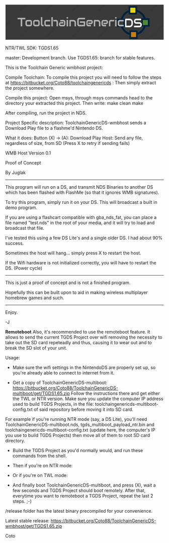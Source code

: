 ![ToolchainGenericDS](img/TGDS-Logo.png)

NTR/TWL SDK: TGDS1.65

master: Development branch. Use TGDS1.65: branch for stable features.

This is the Toolchain Generic wmbhost project:

Compile Toolchain: To compile this project you will need to follow the steps at https://bitbucket.org/Coto88/toolchaingenericds : Then simply extract the project somewhere.

Compile this project: Open msys, through msys commands head to the directory your extracted this project. Then write: make clean make

After compiling, run the project in NDS.

Project Specific description: 
ToolchainGenericDS-wmbhost sends a Download Play file to a flashme'd Nintendo DS.


What it does:
Button (X) 		->	(A): 	Download Play Host: Send any file, regardless of size, from SD (Press X to retry if sending fails)

WMB Host
Version 0.1

Proof of Concept

By Juglak

------

This program will run on a DS, and transmit NDS Binaries to another DS which has been flashed with FlashMe (so that it ignores WMB signatures).

To try this program, simply run it on your DS. This will broadcast a built in demo program.

If you are using a flashcart compatible with gba_nds_fat, you can place a file named
"test.nds" in the root of your media, and it will try to load and broadcast that file.

I've tested this using a few DS Lite's and a single older DS. I had about 90% success.

Sometimes the host will hang... simply press X to restart the host.

If the Wifi hardware is not initialized correctly, you will have to restart the DS. (Power cycle)

---

This is just a proof of concept and is not a finished program.

Hopefully this can be built upon to aid in making wireless multiplayer homebrew games and such.

---

Enjoy.

-J



____Remoteboot____
Also, it's recommended to use the remoteboot feature. It allows to send the current TGDS Project over wifi removing the necessity
to take out the SD card repeteadly and thus, causing it to wear out and to break the SD slot of your unit.

Usage:
- Make sure the wifi settings in the NintendoDS are properly set up, so you're already able to connect to internet from it.

- Get a copy of ToolchainGenericDS-multiboot: https://bitbucket.org/Coto88/ToolchainGenericDS-multiboot/get/TGDS1.65.zip
Follow the instructions there and get either the TWL or NTR version. Make sure you update the computer IP address used to build TGDS Projects, 
in the file: toolchaingenericds-multiboot-config.txt of said repository before moving it into SD card.

For example if you're running NTR mode (say, a DS Lite), you'll need ToolchainGenericDS-multiboot.nds, tgds_multiboot_payload_ntr.bin
and toolchaingenericds-multiboot-config.txt (update here, the computer's IP you use to build TGDS Projects) then move all of them to root SD card directory.

- Build the TGDS Project as you'd normally would, and run these commands from the shell.
<make clean>
<make>

- Then if you're on NTR mode:
<remoteboot ntr_mode computer_ip_address>

- Or if you're on TWL mode:
<remoteboot twl_mode computer_ip_address>

- And finally boot ToolchainGenericDS-multiboot, and press (X), wait a few seconds and TGDS Project should boot remotely.
  After that, everytime you want to remoteboot a TGDS Project, repeat the last 2 steps. ;-)



/release folder has the latest binary precompiled for your convenience.

Latest stable release: https://bitbucket.org/Coto88/ToolchainGenericDS-wmbhost/get/TGDS1.65.zip

Coto
